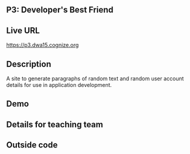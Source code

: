 ## P3: Developer's Best Friend

## Live URL
<https://p3.dwa15.cognize.org>

## Description
A site to generate paragraphs of random text and random user account details for use in application development.

## Demo

## Details for teaching team

## Outside code
